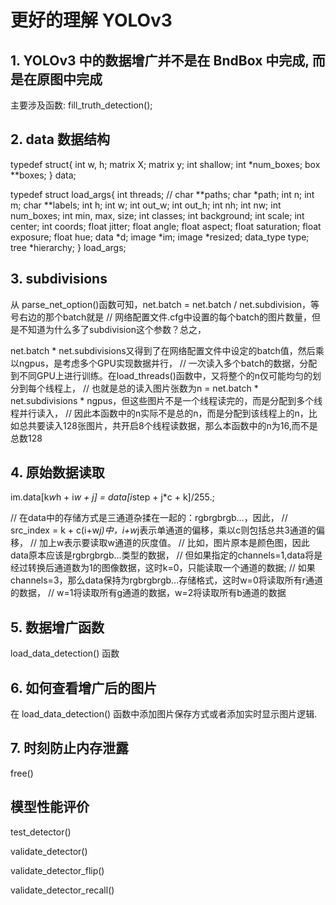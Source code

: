# 更好的理解 YOLOv3 

## 1. YOLOv3 中的数据增广并不是在 BndBox 中完成, 而是在原图中完成  

主要涉及函数: fill_truth_detection();  

## 2. data 数据结构  

typedef struct{
    int w, h;
    matrix X;
    matrix y;
    int shallow;
    int *num_boxes;
    box **boxes;
} data;

typedef struct load_args{
    int threads;  // 
    char **paths;
    char *path;
    int n;
    int m;
    char **labels;
    int h;
    int w;
    int out_w;
    int out_h;
    int nh;
    int nw;
    int num_boxes;
    int min, max, size;
    int classes;
    int background;
    int scale;
    int center;
    int coords;
    float jitter;
    float angle;
    float aspect;
    float saturation;
    float exposure;
    float hue;
    data *d;
    image *im;
    image *resized;
    data_type type;
    tree *hierarchy;
} load_args;


## 3. subdivisions  

从 parse_net_option()函数可知，net.batch = net.batch / net.subdivision，等号右边的那个batch就是
// 网络配置文件.cfg中设置的每个batch的图片数量，但是不知道为什么多了subdivision这个参数？总之，


net.batch * net.subdivisions又得到了在网络配置文件中设定的batch值，然后乘以ngpus，是考虑多个GPU实现数据并行，
// 一次读入多个batch的数据，分配到不同GPU上进行训练。在load_threads()函数中，又将整个的n仅可能均匀的划分到每个线程上，
// 也就是总的读入图片张数为n = net.batch * net.subdivisions * ngpus，但这些图片不是一个线程读完的，而是分配到多个线程并行读入，
// 因此本函数中的n实际不是总的n，而是分配到该线程上的n，比如总共要读入128张图片，共开启8个线程读数据，那么本函数中的n为16,而不是总数128


## 4. 原始数据读取   

im.data[k*w*h + i*w + j] = data[i*step + j*c + k]/255.;

// 在data中的存储方式是三通道杂揉在一起的：rgbrgbrgb...，因此，
// src_index = k + c(i+w*j)中，i+w*j表示单通道的偏移，乘以c则包括总共3通道的偏移，
// 加上w表示要读取w通道的灰度值。
// 比如，图片原本是颜色图，因此data原本应该是rgbrgbrgb...类型的数据，
// 但如果指定的channels=1,data将是经过转换后通道数为1的图像数据，这时k=0，只能读取一个通道的数据;
// 如果channels=3，那么data保持为rgbrgbrgb...存储格式，这时w=0将读取所有r通道的数据，
// w=1将读取所有g通道的数据，w=2将读取所有b通道的数据

## 5. 数据增广函数  

load_data_detection() 函数  



## 6. 如何查看增广后的图片

在 load_data_detection() 函数中添加图片保存方式或者添加实时显示图片逻辑.   



## 7. 时刻防止内存泄露 

free()  
 
## 模型性能评价  

test_detector()  

validate_detector()

validate_detector_flip()  

validate_detector_recall()  
